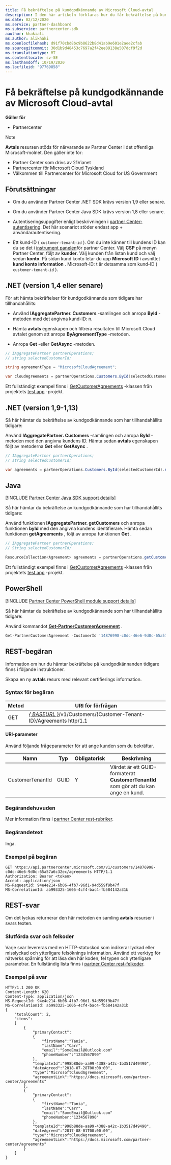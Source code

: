 ```yaml
---
title: Få bekräftelse på kundgodkännande av Microsoft Cloud-avtal
description: I den här artikeln förklaras hur du får bekräftelse på kund godkännande av Microsoft Cloud avtalet.
ms.date: 02/12/2020
ms.service: partner-dashboard
ms.subservice: partnercenter-sdk
aauthor: khakiali
ms.author: alikhaki
ms.openlocfilehash: d91f70cbd8bc9b8622b8d41ab9e601e2aee2cfab
ms.sourcegitcommit: 30d1b9d48453c7697a2f42ee09138e507dcf9f2d
ms.translationtype: MT
ms.contentlocale: sv-SE
ms.lasthandoff: 10/19/2020
ms.locfileid: "97769858"
---
```

# <a name="get-confirmation-of-customer-acceptance-of-microsoft-cloud-agreement"></a>Få bekräftelse på kundgodkännande av Microsoft Cloud-avtal

**Gäller för**

- Partnercenter

> [!NOTE]
> **Avtals** resursen stöds för närvarande av Partner Center i det offentliga Microsoft-molnet. Den gäller inte för:
>
> - Partner Center som drivs av 21Vianet
> - Partnercenter för Microsoft Cloud Tyskland
> - Välkommen till Partnercenter för Microsoft Cloud for US Government

## <a name="prerequisites"></a>Förutsättningar

- Om du använder Partner Center .NET SDK krävs version 1,9 eller senare.

- Om du använder Partner Center Java SDK krävs version 1,8 eller senare.

- Autentiseringsuppgifter enligt beskrivningen i [partner Center-autentisering](./partner-center-authentication.md). Det här scenariot stöder endast app + användarautentisering.

- Ett kund-ID ( `customer-tenant-id` ). Om du inte känner till kundens ID kan du se det i [instrument panelen](https://partner.microsoft.com/dashboard)för partner Center. Välj **CSP** på menyn Partner Center, följt av **kunder**. Välj kunden från listan kund och välj sedan **konto**. På sidan kund konto letar du upp **Microsoft ID** i avsnittet **kund konto information** . Microsoft-ID: t är detsamma som kund-ID ( `customer-tenant-id` ).

## <a name="net-version-14-or-newer"></a>.NET (version 1,4 eller senare)

För att hämta bekräftelser för kundgodkännande som tidigare har tillhandahållits:

- Använd **IAggregatePartner. Customers** -samlingen och anropa **ById** -metoden med det angivna kund-ID: n.

- Hämta **avtals** egenskapen och filtrera resultaten till Microsoft Cloud avtalet genom att anropa **ByAgreementType** -metoden.

- Anropa **Get** -eller **GetAsync** -metoden.

```csharp
// IAggregatePartner partnerOperations;
// string selectedCustomerId;

string agreementType = "MicrosoftCloudAgreement";

var cloudAgreements = partnerOperations.Customers.ById(selectedCustomerId).Agreements.ByAgreementType(agreementType).Get();
```

Ett fullständigt exempel finns i [GetCustomerAgreements](https://github.com/PartnerCenterSamples/Partner-Center-SDK-Samples/blob/master/Source/Partner%20Center%20SDK%20Samples/Agreements/GetCustomerAgreements.cs) -klassen från projektets [test app](https://github.com/PartnerCenterSamples/Partner-Center-SDK-Samples) -projekt.

## <a name="net-version-19---113"></a>.NET (version 1,9-1,13)

Så här hämtar du bekräftelse av kundgodkännande som har tillhandahållits tidigare:

Använd **IAggregatePartner. Customers** -samlingen och anropa **ById** -metoden med den angivna kundens ID. Hämta sedan **avtals** egenskapen följt av metoderna **Get** eller **GetAsync** .

```csharp
// IAggregatePartner partnerOperations;
// string selectedCustomerId;

var agreements = partnerOperations.Customers.ById(selectedCustomerId).Agreements.Get();
```

## <a name="java"></a>Java

[!INCLUDE [Partner Center Java SDK support details](../includes/java-sdk-support.md)]

Så här hämtar du bekräftelse av kundgodkännande som har tillhandahållits tidigare:

Använd funktionen **IAggregatePartner. getCustomers** och anropa funktionen **byId** med den angivna kundens identifierare. Hämta sedan funktionen **getAgreements** , följt av anropa funktionen **Get** .

```java
// IAggregatePartner partnerOperations;
// String selectedCustomerId;

ResourceCollection<Agreement> agreements = partnerOperations.getCustomers().byId(selectedCustomerId).getAgreements().get();
```

Ett fullständigt exempel finns i [GetCustomerAgreements](https://github.com/microsoft/Partner-Center-Java-Samples/blob/master/sdk/src/main/java/com/microsoft/store/partnercenter/samples/agreements/GetCustomerAgreements.java) -klassen från projektets [test app](https://github.com/Microsoft/Partner-Center-Java-Samples) -projekt.

## <a name="powershell"></a>PowerShell

[!INCLUDE [Partner Center PowerShell module support details](../includes/powershell-module-support.md)]

Så här hämtar du bekräftelse av kundgodkännande som har tillhandahållits tidigare:

Använd kommandot [**Get-PartnerCustomerAgreement**](/powershell/module/partnercenter/get-partnercustomeragreement) .

```powershell
Get-PartnerCustomerAgreement -CustomerId '14876998-c0dc-46e6-9d0c-65a57a6c32ec'
```

## <a name="rest-request"></a>REST-begäran

Information om hur du hämtar bekräftelse på kundgodkännanden tidigare finns i följande instruktioner.

Skapa en ny **avtals** resurs med relevant certifierings information.

### <a name="request-syntax"></a>Syntax för begäran

| Metod | URI för förfrågan                                                                                      |
|--------|--------------------------------------------------------------------------------------------------|
| GET    | [*\{ BASEURL \}*](partner-center-rest-urls.md)/v1/Customers/{Customer-Tenant-ID}/Agreements http/1.1 |

#### <a name="uri-parameter"></a>URI-parameter

Använd följande frågeparameter för att ange kunden som du bekräftar.

| Namn             | Typ | Obligatorisk | Beskrivning                                                                               |
|------------------|------|----------|-------------------------------------------------------------------------------------------|
| CustomerTenantId | GUID | Y        | Värdet är ett GUID-formaterat **CustomerTenantId** som gör att du kan ange en kund. |

### <a name="request-headers"></a>Begärandehuvuden

Mer information finns i [partner Center rest-rubriker](headers.md).

### <a name="request-body"></a>Begärandetext

Inga.

### <a name="request-example"></a>Exempel på begäran

```http
GET https://api.partnercenter.microsoft.com/v1/customers/14876998-c0dc-46e6-9d0c-65a57a6c32ec/agreements HTTP/1.1
Authorization: Bearer <token>
Accept: application/json
MS-RequestId: 94e4e214-6b06-4fb7-96d1-94d559f9b47f
MS-CorrelationId: ab993325-1605-4cf4-bac4-fb584142a31b
```

## <a name="rest-response"></a>REST-svar

Om det lyckas returnerar den här metoden en samling **avtals** resurser i svars texten.

### <a name="response-success-and-error-codes"></a>Slutförda svar och felkoder

Varje svar levereras med en HTTP-statuskod som indikerar lyckad eller misslyckad och ytterligare felsöknings information. Använd ett verktyg för nätverks spårning för att läsa den här koden, fel typen och ytterligare parametrar. En fullständig lista finns i [partner Center rest-felkoder](error-codes.md).

### <a name="response-example"></a>Exempel på svar

```http
HTTP/1.1 200 OK
Content-Length: 620
Content-Type: application/json
MS-RequestId: 94e4e214-6b06-4fb7-96d1-94d559f9b47f
MS-CorrelationId: ab993325-1605-4cf4-bac4-fb584142a31b
{
    "totalCount": 2,
    "items":
    [
        {
            "primaryContact":
            {
                "firstName":"Tania",
                "lastName":"Carr",
                "email":"SomeEmail@Outlook.com"
                "phoneNumber":"1234567890"
            },
            "templateId":"998b88de-aa99-4388-a42c-1b3517d49490",
            "dateAgreed":"2018-07-28T00:00:00",
            "type":"MicrosoftCloudAgreement",
            "agreementLink":"https://docs.microsoft.com/partner-center/agreements"
        },
        {
            "primaryContact":
            {
                "firstName":"Tania",
                "lastName":"Carr",
                "email":"SomeEmail@Outlook.com"
                "phoneNumber:"1234567890"
            },
            "templateId":"998b88de-aa99-4388-a42c-1b3517d49490",
            "dateAgreed":"2017-08-01T00:00:00",
            "type":"MicrosoftCloudAgreement",
            "agreementLink":"https://docs.microsoft.com/partner-center/agreements"
        }
    ]
}
```
